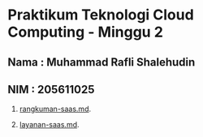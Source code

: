 Praktikum Teknologi Cloud Computing - Minggu 2
=====================

Nama : Muhammad Rafli Shalehudin
--------
NIM : 205611025
--------

1. [rangkuman-saas.md](https://github.com/muhraflesh/tekn-cloud-computing/blob/main/minggu-02/rangkuman-saas.md).

2. [layanan-saas.md](https://github.com/muhraflesh/tekn-cloud-computing/blob/main/minggu-02/layanan-saas.md).
